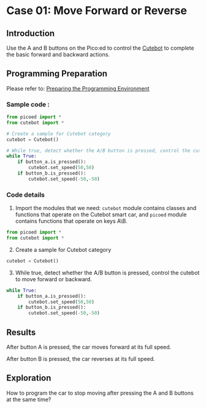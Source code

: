 # Case 01: Move Forward or Reverse
## Introduction
Use the A and B buttons on the Pico:ed to control the [Cutebot](https://shop.elecfreaks.com/products/elecfreaks-pico-ed-smart-cutebot-kit-with-pico-ed-board?_pos=2&_sid=40bbc85e4&_ss=r) to complete the basic forward and backward actions.
## Programming Preparation
Please refer to: [Preparing the Programming Environment](http://www.elecfreaks.com/learn-en/pico-ed-kit/pico-ed-cutebot-kit/preparation-for-the-programming.html)
###  Sample code :

```python
from picoed import *
from cutebot import *

# Create a sample for Cutebot category
cutebot = Cutebot()    

# While true, detect whether the A/B button is pressed, control the cutebot to move forward or backward
while True:
    if button_a.is_pressed():
        cutebot.set_speed(50,50)
    if button_b.is_pressed():
        cutebot.set_speed(-50,-50)
```
### Code details

1.  Import the modules that we need: `cutebot` module contains classes and functions that operate on the Cutebot smart car, and `picoed` module contains functions that operate on keys A\B.
```python
from picoed import *
from cutebot import *
```

2.  Create a sample for Cutebot category
```python
cutebot = Cutebot()
```

3. While true, detect whether the A/B button is pressed, control the cutebot to move forward or backward.
```python
while True:
    if button_a.is_pressed():
        cutebot.set_speed(50,50)
    if button_b.is_pressed():
        cutebot.set_speed(-50,-50)
```
## Results

After button A is pressed, the car moves forward at its full speed.

After button B is pressed, the car reverses at its full speed.

## Exploration

How to program the car to stop moving after pressing the A and B buttons at the same time?
